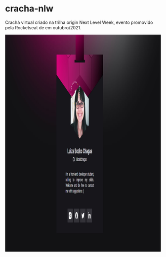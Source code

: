 # cracha-nlw
Crachá virtual criado na trilha origin Next Level Week, evento promovido pela Rocketseat de em outubro/2021.

<img alt="print-cracha" width="900" height="700" src="https://github.com/luizabchagas/cracha-nlw/blob/main/images/cracha-nlw.jpg?raw=true">

